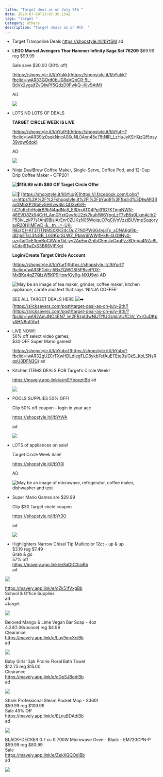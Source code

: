 ```yaml
---
title: "Target deal as on July 9th "
date: 2023-07-09T11:07:30.154Z
tags: "target "
Category: others
description: "Target deals as on 9th  "
---
```

* Target Trampoline Deals 
  https://shopstyle.it/l/bYtSM 
  ad
* **LEGO Marvel Avengers Thor Hammer Infinity Saga Set 76209** $69.99 reg $99.99

  Sale save $30.00 (30% off)

  [https://shopstyle.it/l/bYukk](https://shopstyle.it/l/bYukk?fbclid=IwAR33GOrd0bUG9aVQnCR-5L-BdVk2ygajfZvQIwPf5QdzD0FwkQ-jKjvSAtM)

  AD

  ![](https://scontent-atl3-2.xx.fbcdn.net/v/t39.30808-6/358610713_980637530030044_2851149631732271683_n.jpg?stp=dst-jpg_p843x403&_nc_cat=101&cb=99be929b-59f725be&ccb=1-7&_nc_sid=5cd70e&_nc_ohc=4gAY8BoXN_AAX9XAM1p&_nc_ht=scontent-atl3-2.xx&oh=00_AfCNC9N8jHJQ6Bbzeww39gmUVr4bDW8ZKfynYp_4yxN_rw&oe=64AFBFF4)
* LOTS ND LOTS OF DEALS

  **TARGET CIRCLE WEEK IS LIVE**

  [https://shopstyle.it/l/bYufH](https://shopstyle.it/l/bYufH?fbclid=IwAR39jz0sqkNncA0SuNL0Axn45e78tNlR_LzHuJyKSHQzQf5psy39vqw6dqk)

  AD

  ![](https://scontent-atl3-1.xx.fbcdn.net/v/t39.30808-6/358552390_980627013364429_6869366969902334162_n.jpg?_nc_cat=109&cb=99be929b-59f725be&ccb=1-7&_nc_sid=5cd70e&_nc_ohc=bUPaiOkjNJ4AX-fGmdV&_nc_oc=AQmko82ifOoEqWSfa-Ypp_PVWz6M_A42S5tFv5GXvYgMTi9FykpvD75HqA9BVPoIV3psL47DPObuAhGDkKcBPFA3&_nc_ht=scontent-atl3-1.xx&oh=00_AfBkJ0YFQK7s66aHBDDpwl4CApFdnNZQi2njNaAUJ65-KA&oe=64AF97C7)
* Ninja DualBrew Coffee Maker, Single-Serve, Coffee Pod, and 12-Cup Drip Coffee Maker - CFP201

  **![💲](https://static.xx.fbcdn.net/images/emoji.php/v9/tb5/1.5/16/1f4b2.png)119.99 with $80 Off Target Circle Offer**

  ![🟰](https://static.xx.fbcdn.net/images/emoji.php/v9/tf2/1.5/16/1f7f0.png) [https://shopstyle.it/l/bYuq9](https://l.facebook.com/l.php?u=https%3A%2F%2Fshopstyle.it%2Fl%2FbYuq9%3Ffbclid%3DIwAR3BarGMbXP29bFv5HVvw3kLQD3v6rR-hC7uKcfjrHojirB9bN4qdNc8_EI&h=AT04Ppj91G7KTmpNWN-48EVD8Zk54CrH_AmGYxtQyvfcU2zk7kuhfW6YpgLzF7vB5s0Lkm4clb2F53lvLzkP7s1Ahj9BisIArEnr0ZUKzN05WoiquO7qCjVnVzztBUVmpSqqoryavR20HIIMFwD-&__tn__=-UK-R&c[0]=AT3TlTNMS0XK24cOuZ7N0PW6G4yjaTo_aDNA6gI9b-dI2jbETsL3NGB_L6GKprSLWZ_PbbV6iWWjfHkK-4LG9Ny0-uzgTajOcEflpnBpCAWmTbLjyy2ApExq2ntbG5mslyCxqPzz8Dgba4NZa8LkCdaj91wZxS3BR6VjFKg)

  **Login/Create Target Circle Account**

  [https://shopstyle.it/l/bYurf](https://shopstyle.it/l/bYurf?fbclid=IwAR3FGdjjzj5BxZQWG8t5P6vePOX-MxBKa4qZ7QlzW5KP9HowfGy9g-NXU9w) AD 

  ![May be an image of tea maker, grinder, coffee maker, kitchen appliance, carafe and text that says 'NINJA COFFEE'](https://scontent-atl3-2.xx.fbcdn.net/v/t39.30808-6/358434315_980655386694925_6199382965587179630_n.jpg?_nc_cat=101&cb=99be929b-59f725be&ccb=1-7&_nc_sid=5cd70e&_nc_ohc=2c_lFZJXA6UAX-M66fQ&_nc_ht=scontent-atl3-2.xx&oh=00_AfAoF41CIGnJrMTJKudOAEiw3cKHceLu1WAups3-7M9Hfg&oe=64AF5930)



  SEE ALL TARGET DEALS HERE ![➡️](https://static.xx.fbcdn.net/images/emoji.php/v9/t25/1.5/16/27a1.png) [https://slicksavers.com/post/target-deal-as-on-july-9th/](https://slicksavers.com/post/target-deal-as-on-july-9th/?fbclid=IwAR2AmJNC4EN7_Im2FRzpt3wNIJTffUGUpLVUfC3V_YxrOuDKpyAHN8oflVw)

  <!--EndFragment-->
* LIVE NOW!!\
  50% off select video games,\
  $30 OFF Super Mario games!

  [https://shopstyle.it/l/bYubc](https://shopstyle.it/l/bYubc?fbclid=IwAR32gUZ0rTXwHDLdlegTLC8ykb7efAuETEte9slOkS_KoLSNsRqxU3DFN3Q) ad
* Kitchen ITEMS DEALS FOR Target’s Circle Week!

  https://mavely.app.link/e/mSYboxztiBb ad

  ![](https://scontent-atl3-2.xx.fbcdn.net/v/t39.30808-6/358108704_10160728883853058_3551228786634245895_n.jpg?stp=cp6_dst-jpg_p843x403&_nc_cat=104&cb=99be929b-59f725be&ccb=1-7&_nc_sid=5cd70e&_nc_ohc=bOAg6wB-9X0AX_YBQ3R&_nc_ht=scontent-atl3-2.xx&oh=00_AfBJs3aQTLK7TR1PjmIKLPBASrd5IU7AWttJBoepQbBZkw&oe=64B0A922)
* POOLS SUPPLIES 50% OFF!

  Clip 50% off coupon - login in your acc

  https://shopstyle.it/l/bYtWA

  ad

  ![](https://target.scene7.com/is/image/Target/GUEST_a692847f-6219-4ce8-9874-78d353632c44?qlt=65&fmt=webp&hei=154&wid=154)
* LOTS of appliances on sale!

  Target Circle Week Sale!

  https://shopstyle.it/l/bYt0i

  AD

  ![May be an image of microwave, refrigerator, coffee maker, dishwasher and text](https://scontent-atl3-2.xx.fbcdn.net/v/t39.30808-6/359386371_2152228368300207_1872123645739438684_n.jpg?_nc_cat=105&cb=99be929b-59f725be&ccb=1-7&_nc_sid=dbeb18&_nc_ohc=sN1fxrCyWDMAX8m_wtr&_nc_ht=scontent-atl3-2.xx&oh=00_AfCvVOVuKeZCvkc-nURNHoK49PW5m1vg1G5_J447OqRcEQ&oe=64B0B07E)
* Super Mario Games are $29.99

  Clip $30 Target circle coupon

  https://shopstyle.it/l/bYt3O

  ad

  ![](https://scontent-atl3-1.xx.fbcdn.net/v/t39.30808-6/358378827_2152228488300195_6620995432867950455_n.jpg?stp=dst-jpg_s851x315&_nc_cat=107&cb=99be929b-59f725be&ccb=1-7&_nc_sid=dbeb18&_nc_ohc=R2n1XmrIyk8AX9ccwVO&_nc_ht=scontent-atl3-1.xx&oh=00_AfBQmL9gVmLLxcq6i9cSFv-7yu8kKp2LD-SWISxGGAAjMw&oe=64AF40AF)
* Highlighters Narrow Chisel Tip Multicolor 12ct - up & up\
  $3.19 reg $7.49\
  Grab & go\
  57% off\
  <https://mavely.app.link/e/8aDtC3laiBb>\
  ad

![](https://target.scene7.com/is/image/Target/GUEST_10ab14fc-7753-4198-9205-d829de826374?wid=475&hei=475&qlt=80&fmt=webp)

<https://mavely.app.link/e/cZk51fVxgBb>\
School & Office Supplies\
ad\
#target

![](https://scontent.fccu3-1.fna.fbcdn.net/v/t39.30808-6/358043487_718857046918455_3276266785010599738_n.jpg?_nc_cat=106&ccb=1-7&_nc_sid=730e14&_nc_ohc=nDj7rghKIsAAX8F84Py&_nc_ht=scontent.fccu3-1.fna&oh=00_AfBADoB6xUg0ccpxSRQ4nth6RfOt0Su6B_YOw8HV788oDg&oe=64AFEB61)

Beloved Mango & Lime Vegan Bar Soap - 4oz\
$4.24 ($1.06/ounce) reg $4.99\
Clearance\
<https://mavely.app.link/e/Luv9mxXciBb>\
ad

![](https://target.scene7.com/is/image/Target/GUEST_43c36ffe-1b1c-4eff-95d6-e7a92d250d10?wid=475&hei=475&qlt=80&fmt=webp)

Baby Girls' 3pk Prairie Floral Bath Towel\
$12.75 reg $15.00\
Clearance\
<https://mavely.app.link/e/cGpSJBodiBb>\
ad

![](https://target.scene7.com/is/image/Target/GUEST_58b7473c-33ef-46c9-b920-142b801fa0a6?wid=475&hei=475&qlt=80&fmt=webp)

Shark Professional Steam Pocket Mop - S3601\
$59.99 reg $109.99\
Sale 45% Off\
<https://mavely.app.link/e/ELnuBDAdiBb>\
ad

![](https://scontent.fccu3-1.fna.fbcdn.net/v/t39.30808-6/358053870_718875056916654_8572727808788880369_n.jpg?_nc_cat=111&ccb=1-7&_nc_sid=730e14&_nc_ohc=ROZtpR_9AwgAX8m29bj&_nc_ht=scontent.fccu3-1.fna&oh=00_AfCaoHdV62ZN8eEkz7eo3m5CV_a6VdrGh7IneNdSzaE7Lw&oe=64AF0944)

BLACK+DECKER 0.7 cu ft 700W Microwave Oven - Black - EM720CPN-P\
$59.99 reg $80.99\
Sale\
<https://mavely.app.link/e/ZekXGQOdiBb>\
ad

![](https://scontent.fccu3-1.fna.fbcdn.net/v/t39.30808-6/359524094_718876920249801_4139316908464403058_n.jpg?stp=dst-jpg_p526x296&_nc_cat=104&ccb=1-7&_nc_sid=730e14&_nc_ohc=7ACxNZ0Q_iMAX-6whs1&_nc_ht=scontent.fccu3-1.fna&oh=00_AfAHpE7ZrL_0kgv_PejNZfBEc5i8JAqF4njwRvW49XEQVw&oe=64B037FD)
